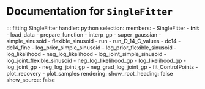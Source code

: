 # Documentation for `SingleFitter`

::: fitting.SingleFitter
    handler: python
    selection:
      members:
        - SingleFitter
        - __init__
        - load_data
        - prepare_function
        - interp_gp
        - super_gaussian
        - simple_sinusoid
        - flexible_sinusoid
        - run
        - run_D_14_C_values
        - dc14
        - dc14_fine
        - log_prior_simple_sinusoid
        - log_prior_flexible_sinusoid
        - log_likelihood
        - neg_log_likelihood
        - log_joint_simple_sinusoid
        - log_joint_flexible_sinusoid
        - neg_log_likelihood_gp
        - log_likelihood_gp
        - log_joint_gp
        - neg_log_joint_gp
        - neg_grad_log_joint_gp
        - fit_ControlPoints
        - plot_recovery
        - plot_samples
    rendering:
      show_root_heading: false
      show_source: false
